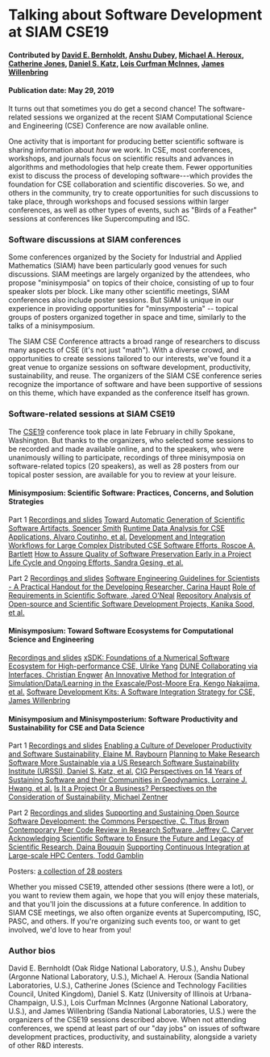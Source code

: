 # Talking about Software Development at SIAM CSE19

#### Contributed by [David E. Bernholdt](https://github.com/bernhold "David E. Bernholdt GitHub Profile"), [Anshu Dubey](https://github.com/adubey64 "Anshu Dubey GitHub Profile"), [Michael A. Heroux](https://github.com/maherou "Michael A. Heroux GitHub Profile"), [Catherine Jones](https://github.com/cm-j0nes "Catherine Jones GitHub Profile"), [Daniel S. Katz](https://github.com/danielskatz "Daniel S. Katz GitHub Profile"), [Lois Curfman McInnes](https://github.com/curfman "Lois Curfman McInnes GitHub Profile"), [James Willenbring](https://github.com/jwillenbring "James Willenbring GitHub Profile")

#### Publication date: May 29, 2019

It turns out that sometimes you do get a second chance! The software-related sessions we organized at the recent SIAM Computational Science and Engineering (CSE) Conference are now available online.

One activity that is important for producing better scientific software is sharing information about *how* we work.  In CSE, most conferences, workshops, and journals focus on scientific results and advances in algorithms and methodologies that help create them.  Fewer opportunities exist to discuss the process of developing software---which provides the foundation for CSE collaboration and scientific discoveries.  So we, and others in the community, try to create opportunities for such discussions to take place, through workshops and focused sessions within larger conferences, as well as other types of events, such as "Birds of a Feather" sessions at conferences like Supercomputing and ISC.

### Software discussions at SIAM conferences

Some conferences organized by the Society for Industrial and Applied Mathematics (SIAM) have been particularly good venues for such discussions.  SIAM meetings are largely organized by the attendees, who propose "minisymposia" on topics of their choice, consisting of up to four speaker slots per block.  Like many other scientific meetings, SIAM conferences also include poster sessions.  But SIAM is unique in our experience in providing opportunities for "minsymposteria" -- topical groups of posters organized together in space and time, similarly to the talks of a minisymposium.

The SIAM CSE Conference attracts a broad range of researchers to discuss many aspects of CSE (it's not just "math").  With a diverse crowd, and opportunities to create sessions tailored to our interests, we've found it a great venue to organize sessions on software development, productivity, sustainability, and reuse.  The organizers of the SIAM CSE conference series recognize the importance of software and have been supportive of sessions on this theme, which have expanded as the conference itself has grown.

### Software-related sessions at SIAM CSE19

The [CSE19](https://www.siam.org/Conferences/CM/Conference/cse19) conference took place in late February in chilly Spokane, Washington.  But thanks to the organizers, who selected some sessions to be recorded and made available online, and to the speakers, who were unanimously willing to participate, recordings of three minisymposia on software-related topics (20 speakers), as well as 28 posters from our topical poster session, are available for you to review at your leisure.

#### Minisymposium: Scientific Software: Practices, Concerns, and Solution Strategies

Part 1 [Recordings and slides](https://www.pathlms.com/siam/courses/10878/sections/14354)
<a class="link-row" href="https://www.pathlms.com/siam/courses/10878/sections/14354/video_presentations/127480">Toward Automatic Generation of Scientific Software Artifacts, Spencer Smith</a>
<a class="link-row" href="https://www.pathlms.com/siam/courses/10878/sections/14354/video_presentations/127481">Runtime Data Analysis for CSE Applications, Alvaro Coutinho, et al.</a>
<a class="link-row" href="https://www.pathlms.com/siam/courses/10878/sections/14354/video_presentations/127482">Development and Integration Workflows for Large Complex Distributed CSE Software Efforts, Roscoe A. Bartlett</a>
<a class="link-row" href="https://www.pathlms.com/siam/courses/10878/sections/14354/video_presentations/127483">How to Assure Quality of Software Preservation Early in a Project Life Cycle and Ongoing Efforts, Sandra Gesing, et al.</a>

Part 2 [Recordings and slides](https://www.pathlms.com/siam/courses/10878/sections/14355)
<a class="link-row" href="https://www.pathlms.com/siam/courses/10878/sections/14355/video_presentations/127484">Software Engineering Guidelines for Scientists - A Practical Handout for the Developing Researcher, Carina Haupt</a>
<a class="link-row" href="https://www.pathlms.com/siam/courses/10878/sections/14355/video_presentations/127486">Role of Requirements in Scientific Software, Jared O'Neal</a>
<a class="link-row" href="https://www.pathlms.com/siam/courses/10878/sections/14355/video_presentations/127487">Repository Analysis of Open-source and Scientific Software Development Projects, Kanika Sood, et al.</a>

#### Minisymposium: Toward Software Ecosystems for Computational Science and Engineering

[Recordings and slides](https://www.pathlms.com/siam/courses/10878/sections/14362)
<a class="link-row" href="https://www.pathlms.com/siam/courses/10878/sections/14362/video_presentations/127517">xSDK: Foundations of a Numerical Software Ecosystem for High-performance CSE, Ulrike Yang</a>
<a class="link-row" href="https://www.pathlms.com/siam/courses/10878/sections/14362/video_presentations/127518">DUNE Collaborating via Interfaces, Christian Engwer</a>
<a class="link-row" href="https://www.pathlms.com/siam/courses/10878/sections/14362/video_presentations/127519">An Innovative Method for Integration of Simulation/Data/Learning in the Exascale/Post-Moore Era, Kengo Nakajima, et al.</a>
<a class="link-row" href="https://www.pathlms.com/siam/courses/10878/sections/14362/video_presentations/127520">Software Development Kits: A Software Integration Strategy for CSE, James Willenbring</a>

#### Minisymposium and Minisymposterium: Software Productivity and Sustainability for CSE and Data Science

Part 1 [Recordings and slides](https://www.pathlms.com/siam/courses/10878/sections/14383)
<a class="link-row" href="https://www.pathlms.com/siam/courses/10878/sections/14383/video_presentations/127491">Enabling a Culture of Developer Productivity and Software Sustainability, Elaine M. Raybourn</a>
<a class="link-row" href="https://www.pathlms.com/siam/courses/10878/sections/14383/video_presentations/127493">Planning to Make Research Software More Sustainable via a US Research Software Sustainability Institute (URSSI), Daniel S. Katz, et al.</a>
<a class="link-row" href="https://www.pathlms.com/siam/courses/10878/sections/14383/video_presentations/127495">CIG Perspectives on 14 Years of Sustaining Software and their Communities in Geodynamics, Lorraine J. Hwang, et al.</a>
<a class="link-row" href="https://www.pathlms.com/siam/courses/10878/sections/14383/video_presentations/127497">Is It a Project Or a Business? Perspectives on the Consideration of Sustainability, Michael Zentner</a>

Part 2 [Recordings and slides](https://www.pathlms.com/siam/courses/10878/sections/14384)
<a class="link-row" href="https://www.pathlms.com/siam/courses/10878/sections/14384/video_presentations/127498">Supporting and Sustaining Open Source Software Development: the Commons Perspective, C. Titus Brown</a>
<a class="link-row" href="https://www.pathlms.com/siam/courses/10878/sections/14384/video_presentations/127499">Contemporary Peer Code Review in Research Software, Jeffrey C. Carver</a>
<a class="link-row" href="https://www.pathlms.com/siam/courses/10878/sections/14384/video_presentations/127500">Acknowledging Scientific Software to Ensure the Future and Legacy of Scientific Research, Daina Bouquin</a>
<a class="link-row" href="https://www.pathlms.com/siam/courses/10878/sections/14384/video_presentations/127501">Supporting Continuous Integration at Large-scale HPC Centers, Todd Gamblin</a>

Posters: [a collection of 28 posters](https://doi.org/10.6084/m9.figshare.c.4410767)

Whether you missed CSE19, attended other sessions (there were a lot), or you want to review them again, we hope that you will enjoy these materials, and that you'll join the discussions at a future conference.  In addition to SIAM CSE meetings, we also often organize events at Supercomputing, ISC, PASC, and others. If you're organizing such events too, or want to get involved, we'd love to hear from you!

### Author bios

David E. Bernholdt (Oak Ridge National Laboratory, U.S.), 
Anshu Dubey (Argonne National Laboratory, U.S.), 
Michael A. Heroux (Sandia National Laboratories, U.S.), 
Catherine Jones (Science and Technology Facilities Council, United Kingdom),
Daniel S. Katz (University of Illinois at Urbana-Champaign, U.S.),
Lois Curfman McInnes (Argonne National Laboratory, U.S.), and 
James Willenbring (Sandia National Laboratories, U.S.) were the organizers of the CSE19 sessions described above.  When not attending conferences, we spend at least part of our "day jobs" on issues of software development practices, productivity, and sustainability, alongside a variety of other R&D interests.

<!---
Publish: yes
Track: community
RSS update: 2019-05-29
Categories: skills
Topics: conferences and workshops, online learning
Tags: bssw-blog-article
Level: 2
Prerequisites: default
Aggregate: none
--->
